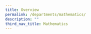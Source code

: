 ```yaml
---
title: Overview
permalink: /departments/mathematics/
description: ""
third_nav_title: Mathematics
---
```


